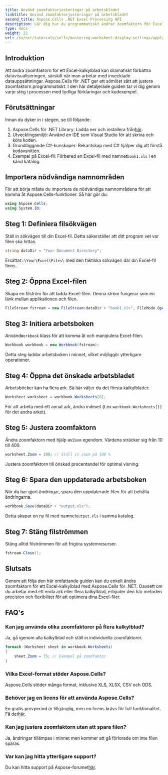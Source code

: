```yaml
---
title: Använd zoomfaktorjusteringar på arbetsbladet
linktitle: Använd zoomfaktorjusteringar på arbetsbladet
second_title: Aspose.Cells .NET Excel Processing API
description: Lär dig hur du programmatiskt ändrar zoomfaktorn för Excel-kalkylblad med Aspose.Cells för .NET. Följ vår steg-för-steg-guide med detaljerade kodexempel för att förbättra visualiseringen av din Excel-fil.
type: docs
weight: 22
url: /sv/net/tutorials/cells/mastering-worksheet-display-settings/apply-zoom-factor-adjustments/
---
```

## Introduktion

Att ändra zoomfaktorn för ett Excel-kalkylblad kan dramatiskt förbättra datavisualiseringen, särskilt när man arbetar med invecklade datauppsättningar. Aspose.Cells för .NET ger ett sömlöst sätt att justera zoomfaktorn programmatiskt. I den här detaljerade guiden tar vi dig genom varje steg i processen med tydliga förklaringar och kodexempel.

## Förutsättningar  

Innan du dyker in i stegen, se till följande:  

1.  Aspose.Cells för .NET Library: Ladda ner och installera från[här](https://releases.aspose.com/cells/net/).  
2. Utvecklingsmiljö: Använd en IDE som Visual Studio för att skriva och köra koden.  
3. Grundläggande C#-kunskaper: Bekantskap med C# hjälper dig att förstå kodavsnitten.  
4.  Exempel på Excel-fil: Förbered en Excel-fil med namnet`book1.xls` i en känd katalog.  

## Importera nödvändiga namnområden  

För att börja måste du importera de nödvändiga namnområdena för att komma åt Aspose.Cells-funktioner. Så här gör du:  

```csharp
using Aspose.Cells;
using System.IO;
```

## Steg 1: Definiera filsökvägen  

Ställ in sökvägen till din Excel-fil. Detta säkerställer att ditt program vet var filen ska hittas.  

```csharp
string dataDir = "Your Document Directory";
```

 Ersätta`C:\Your\Excel\Files\` med den faktiska sökvägen där din Excel-fil finns.  

## Steg 2: Öppna Excel-filen  

Skapa en filström för att ladda Excel-filen. Denna ström fungerar som en länk mellan applikationen och filen.  

```csharp
FileStream fstream = new FileStream(dataDir + "book1.xls", FileMode.Open);
```

## Steg 3: Initiera arbetsboken  

 Använd`Workbook` klass för att komma åt och manipulera Excel-filen.  

```csharp
Workbook workbook = new Workbook(fstream);
```

Detta steg laddar arbetsboken i minnet, vilket möjliggör ytterligare operationer.  

## Steg 4: Öppna det önskade arbetsbladet  

Arbetsböcker kan ha flera ark. Så här väljer du det första kalkylbladet:  

```csharp
Worksheet worksheet = workbook.Worksheets[0];
```

 För att arbeta med ett annat ark, ändra indexet (t.ex.`workbook.Worksheets[1]` för det andra arket).  

## Steg 5: Justera zoomfaktorn  

 Ändra zoomfaktorn med hjälp av`Zoom` egendom. Värdena sträcker sig från 10 till 400.  

```csharp
worksheet.Zoom = 100; // Ställ in zoom på 100 %
```

Justera zoomfaktorn till önskad procentandel för optimal visning.  

## Steg 6: Spara den uppdaterade arbetsboken  

När du har gjort ändringar, spara den uppdaterade filen för att behålla ändringarna.  

```csharp
workbook.Save(dataDir + "output.xls");
```

 Detta skapar en ny fil med namnet`output.xls` i samma katalog.  

## Steg 7: Stäng filströmmen  

Stäng alltid filströmmen för att frigöra systemresurser.  

```csharp
fstream.Close();
```

## Slutsats  

Genom att följa den här omfattande guiden kan du enkelt ändra zoomfaktorn för ett Excel-kalkylblad med Aspose.Cells för .NET. Oavsett om du arbetar med ett enda ark eller flera kalkylblad, erbjuder den här metoden precision och flexibilitet för att optimera dina Excel-filer.  


## FAQ's  

### Kan jag använda olika zoomfaktorer på flera kalkylblad?  
Ja, gå igenom alla kalkylblad och ställ in individuella zoomfaktorer.  

```csharp
foreach (Worksheet sheet in workbook.Worksheets)
{
    sheet.Zoom = 75; // Exempel på zoomfaktor
}
```

### Vilka Excel-format stöder Aspose.Cells?  
Aspose.Cells stöder många format, inklusive XLS, XLSX, CSV och ODS.  

### Behöver jag en licens för att använda Aspose.Cells?  
 En gratis provperiod är tillgänglig, men en licens krävs för full funktionalitet. Få det[här](https://purchase.aspose.com/buy).  

### Kan jag justera zoomfaktorn utan att spara filen?  
Ja, ändringar tillämpas i minnet men kommer att gå förlorade om inte filen sparas.  

### Var kan jag hitta ytterligare support?  
 Du kan hitta support på Aspose-forumet[här](https://forum.aspose.com/c/cells/9).


